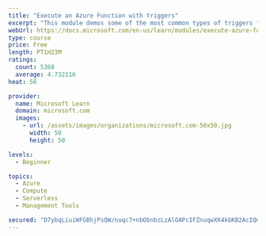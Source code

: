 ```yaml
---
title: "Execute an Azure Function with triggers"
excerpt: "This module demos some of the most common types of triggers for executing Azure Functions and how to configure them to execute your logic."
webUrl: https://docs.microsoft.com/en-us/learn/modules/execute-azure-function-with-triggers/
type: course
price: Free
length: PT1H23M
ratings:
  count: 5368
  average: 4.732116
heat: 56

provider:
  name: Microsoft Learn
  domain: microsoft.com
  images:
    - url: /assets/images/organizations/microsoft.com-50x50.jpg
      width: 50
      height: 50

levels:
  - Beginner

topics:
  - Azure
  - Compute
  - Serverless
  - Management Tools

secured: "D7ybqLiuiWFGBhjPsQW/nuqc7+nbObnbzLzAlOAPcIFZnuqwXK4kbKB2AcIQmnNsVCw91tHD5AvmkKGt/8jqjuzvb2rvqaQmET2s7x1dDsKzk5IgcrwxTXcSx/ND4xQFaxQo2CKZsUYDuniVd8egaL7H282x2bsIL/fPmS+TYAVlEFLwsYcKreyE+NFEDkK8o3ptsuwxY6eC/MGr+7ywyKuJaKkMaqvUJoGNqB3xobrap8M7bMeD3d1qjtCfAiaI1gSVQGw4eaq4YcG1rIizAyMnRZK30qFMJfMzDQd8nWT/kKPagsexeCA3N9auBK/2H4g2Ljp6aPaKTYEAH/ziZaUNKX1ugZuU7cNsRniboI3S2wEOWXYQHsN/fFWiC+hla3nctL0yDhEuMGFvwsnC4gNPnMqjJWPhk6neFsOBHWY=;xtMfvSibAcTOXCBS8/UJ2A=="
---
```


